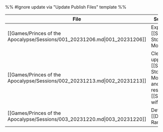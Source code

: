 %% #Ignore update via "Update Publish Files" template %% 

| File                                                                       | Summary                                                                    |
| -------------------------------------------------------------------------- | -------------------------------------------------------------------------- |
| [[Games/Princes of the Apocalypse/Sessions/001_20231206.md\|001_20231206]] | Exploring [[Sacred Stone Monastery]]                                       |
| [[Games/Princes of the Apocalypse/Sessions/002_20231213.md\|002_20231213]] | Cleared the upper [[Sacred Stone Monastery]] and rescued [[Selwyn]]'s wife |
| [[Games/Princes of the Apocalypse/Sessions/003_20231220.md\|003_20231220]] | Defended [[Dellmon Ranch]]                                                 |
